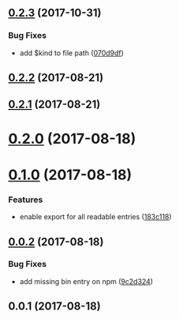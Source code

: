 <a name="0.2.3"></a>
## [0.2.3](https://github.com/cheminfo/rest-on-couch-export/compare/v0.2.2...v0.2.3) (2017-10-31)


### Bug Fixes

* add $kind to file path ([070d9df](https://github.com/cheminfo/rest-on-couch-export/commit/070d9df))



<a name="0.2.2"></a>
## [0.2.2](https://github.com/cheminfo/rest-on-couch-export/compare/v0.2.1...v0.2.2) (2017-08-21)



<a name="0.2.1"></a>
## [0.2.1](https://github.com/cheminfo/rest-on-couch-export/compare/v0.2.0...v0.2.1) (2017-08-21)



<a name="0.2.0"></a>
# [0.2.0](https://github.com/cheminfo/rest-on-couch-export/compare/v0.1.0...v0.2.0) (2017-08-18)



<a name="0.1.0"></a>
# [0.1.0](https://github.com/cheminfo/rest-on-couch-export/compare/v0.0.2...v0.1.0) (2017-08-18)


### Features

* enable export for all readable entries ([183c118](https://github.com/cheminfo/rest-on-couch-export/commit/183c118))



<a name="0.0.2"></a>
## [0.0.2](https://github.com/cheminfo/rest-on-couch-export/compare/v0.0.1...v0.0.2) (2017-08-18)


### Bug Fixes

* add missing bin entry on npm ([9c2d324](https://github.com/cheminfo/rest-on-couch-export/commit/9c2d324))



<a name="0.0.1"></a>
## 0.0.1 (2017-08-18)



